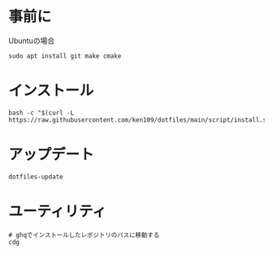 # 事前に

Ubuntuの場合

```shell
sudo apt install git make cmake
```

# インストール

```shell
bash -c "$(curl -L https://raw.githubusercontent.com/ken109/dotfiles/main/script/install.sh)"
```

# アップデート

```shell
dotfiles-update
```

# ユーティリティ

```shell
# ghqでインストールしたレポジトリのパスに移動する
cdg
```
